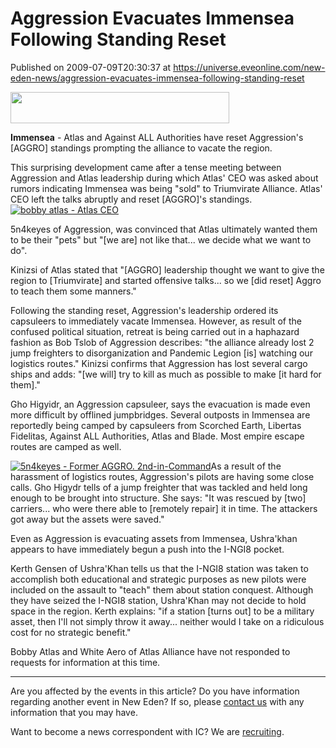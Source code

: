 # Aggression Evacuates Immensea Following Standing Reset
Published on 2009-07-09T20:30:37 at https://universe.eveonline.com/new-eden-news/aggression-evacuates-immensea-following-standing-reset

<img src='http://www.eve-ic.net/media/assets/icarticlebanner.png' width='350' height='50' />  
  
 **Immensea** \- Atlas and Against ALL Authorities have reset Aggression's [AGGRO] standings prompting the alliance to vacate the region.  
  
This surprising development came after a tense meeting between Aggression and Atlas leadership during which Atlas' CEO was asked about rumors indicating Immensea was being "sold" to Triumvirate Alliance. Atlas' CEO left the talks abruptly and reset [AGGRO]'s standings.[![bobby atlas - Atlas CEO](http://www.eve-ic.net/media/articles/3187/bobbyatlasthumb.png)](http://www.eve-ic.net/media/igbd/igbd.php?faction=ic&url=http%3A%2F%2Fwww.eve-ic.net%2Fmedia%2Farticles%2F3187%2Fbobbyatlas.png)  
  
5n4keyes of Aggression, was convinced that Atlas ultimately wanted them to be their "pets" but "[we are] not like that... we decide what we want to do".  
  
Kinizsi of Atlas stated that "[AGGRO] leadership thought we want to give the region to [Triumvirate] and started offensive talks... so we [did reset] Aggro to teach them some manners."  
  
Following the standing reset, Aggression's leadership ordered its capsuleers to immediately vacate Immensea. However, as result of the confused political situation, retreat is being carried out in a haphazard fashion as Bob Tslob of Aggression describes: "the alliance already lost 2 jump freighters to disorganization and Pandemic Legion [is] watching our logistics routes." Kinizsi confirms that Aggression has lost several cargo ships and adds: "[we will] try to kill as much as possible to make [it hard for them]."  
  
Gho Higyidr, an Aggression capsuleer, says the evacuation is made even more difficult by offlined jumpbridges. Several outposts in Immensea are reportedly being camped by capsuleers from Scorched Earth, Libertas Fidelitas, Against ALL Authorities, Atlas and Blade. Most empire escape routes are camped as well.  
  
[![5n4keyes - Former AGGRO. 2nd-in-Command](http://www.eve-ic.net/media/articles/3187/5n4keyes2thumb.png)](http://www.eve-ic.net/media/igbd/igbd.php?faction=ic&url=http%3A%2F%2Fwww.eve-ic.net%2Fmedia%2Farticles%2F3187%2F5n4keyes2.png)As a result of the harassment of logistics routes, Aggression's pilots are having some close calls. Gho Higydr tells of a jump freighter that was tackled and held long enough to be brought into structure. She says: "It was rescued by [two] carriers... who were there able to [remotely repair] it in time. The attackers got away but the assets were saved."  
  
Even as Aggression is evacuating assets from Immensea, Ushra'khan appears to have immediately begun a push into the I-NGI8 pocket.   
  
Kerth Gensen of Ushra'Khan tells us that the I-NGI8 station was taken to accomplish both educational and strategic purposes as new pilots were included on the assault to "teach" them about station conquest. Although they have seized the I-NGI8 station, Ushra'Khan may not decide to hold space in the region. Kerth explains: "if a station [turns out] to be a military asset, then I'll not simply throw it away... neither would I take on a ridiculous cost for no strategic benefit."  
  
Bobby Atlas and White Aero of Atlas Alliance have not responded to requests for information at this time.

* * *

Are you affected by the events in this article? Do you have information regarding another event in New Eden? If so, please [contact us](http://myeve.eve-online.com/news.asp?a=submitrp) with any information that you may have.  
  
Want to become a news correspondent with IC? We are [recruiting](http://www.eveonline.com/isd.asp).

